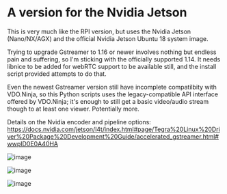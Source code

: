 # A version for the Nvidia Jetson

This is very much like the RPI version, but uses the Nvidia Jetson (Nano/NX/AGX) and the official Nvidia Jetson Ubuntu 18 system image.

Trying to upgrade Gstreamer to 1.16 or newer involves nothing but endless pain and suffering, so I'm sticking with the officially supported 1.14. It needs libnice to be added for webRTC support to be available still, and the install script provided attempts to do that.

Even the newest Gstreamer version still have incomplete compatilbity with VDO.Ninja, so this Python scripts uses the legacy-compatible API interface offered by VDO.Ninja; it's enough to still get a basic video/audio stream though to at least one viewer. Potentially more.

Details on the Nvidia encoder and pipeline options:
https://docs.nvidia.com/jetson/l4t/index.html#page/Tegra%20Linux%20Driver%20Package%20Development%20Guide/accelerated_gstreamer.html#wwpID0E0A40HA

![image](https://user-images.githubusercontent.com/2575698/127804472-073ce656-babc-450a-a7a5-754493ad1fd8.png)

![image](https://user-images.githubusercontent.com/2575698/127804578-c949f689-9bfb-409f-8c6f-6f23ff338abb.png)

![image](https://user-images.githubusercontent.com/2575698/127804558-1560ad4d-6c2a-4791-92ca-ca50d2eacc2d.png)

